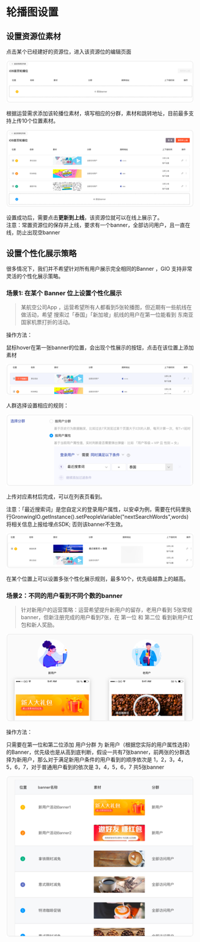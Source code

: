 # 轮播图设置

## 设置资源位素材

点击某个已经建好的资源位，进入该资源位的编辑页面

![](../../.gitbook/assets/xin-jian-di-yi-zhang%20%281%29.png)

根据运营需求添加该轮播位素材，填写相应的分群，素材和跳转地址，目前最多支持上传10个位置素材。

![](../../.gitbook/assets/lun-bo-wei-bian-ji.png)

设置成功后，需要点击**更新到上线**，该资源位就可以在线上展示了。  
注意：常置资源位的保存并上线，要求有一个banner，全部访问用户，且一直在线，防止出现空banner

## 设置个性化展示策略

很多情况下，我们并不希望针对所有用户展示完全相同的Banner ，GIO 支持非常灵活的个性化展示策略。

### 场景1: 在某个 Banner 位上设置个性化展示

> 某航空公司App ，运营希望所有人都看到5张轮播图，但近期有一些航线在做活动，希望 搜索过「泰国」「新加坡」航线的用户在第一位能看到 东南亚国家机票打折的活动。

操作方法：

鼠标hover在第一张banner的位置，会出现个性展示的按钮，点击在该位置上添加素材

![](../../.gitbook/assets/ge-xing-zhan-shi.png)

人群选择设置相应的规则：

![](../../.gitbook/assets/yong-hu-shu-xing%20%281%29.png)

上传对应素材后完成，可以在列表页看到。

注意：「最近搜索词」是您自定义的登录用户属性，以安卓为例，需要在代码里执行GronwingIO.getInstance\(\).setPeopleVariable\("nextSearchWords",words\) 将相关信息上报给埋点SDK; 否则该banner不生效。

![](../../.gitbook/assets/ge-xing-zhan-shi-yi-tian-jia.png)

在某个位置上可以设置多张个性化展示规则，最多10个，优先级越靠上的越高。

### 场景2：不同的用户看到不同个数的banner

> 针对新用户的运营策略：运营希望提升新用户的留存，老用户看到 5张常规banner，但新注册完成的用户看到7张，在 第一位 和 第二位 看到新用户红包和新人奖励。

![](../../.gitbook/assets/dui-bi.png)

操作方法：

只需要在第一位和第二位添加 用户分群 为 新用户（根据您实际的用户属性选择）的Banner，优先级也是从高到底判断，假设一共有7张banner，前两张的分群选择为新用户，那么对于满足新用户条件的用户看到的顺序依次是 1，2，3，4，5，6，7，对于普通用户看到的依次是 3，4，5，6，7 共5张banner

![](../../.gitbook/assets/bian-ji-wan-cheng.png)





